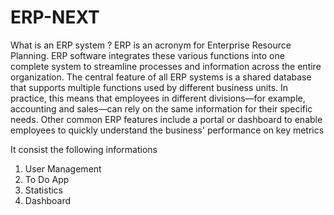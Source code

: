 # ERP-NEXT
What is an ERP system ?
ERP is an acronym for Enterprise Resource Planning.  ERP software integrates these various functions into one complete system 
to streamline processes and information across the entire organization.
The central feature of all ERP systems is a shared database that supports multiple functions used by different business units. 
In practice, this means that employees in different divisions—for example, accounting and sales—can rely on the same information 
for their specific needs.
Other common ERP features include a portal or dashboard to enable employees to quickly understand the business' performance on key metrics

It consist the following informations
1. User Management
2. To Do App
3. Statistics
4. Dashboard
